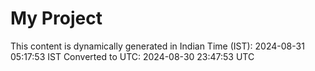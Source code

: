 # My Project

This content is dynamically generated in Indian Time (IST): 2024-08-31 05:17:53 IST
Converted to UTC: 2024-08-30 23:47:53 UTC

